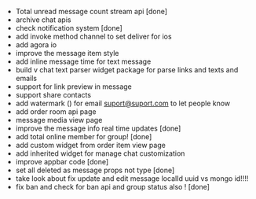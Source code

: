 - Total unread message count stream api [done]
- archive chat apis
- check notification system [done]
- add invoke method channel to set deliver for ios
- add agora io
- improve the message item style
- add inline message time for text message
- build v chat text parser widget package for parse links and texts and emails
- support for link preview in message
- support share contacts
- add watermark () for email suport@suport.com to let people know
- add order room api page
- message media view page 
- improve the message info real time updates [done]
- add total online member for group! [done]
- add custom widget from order item view page
- add inherited widget for manage chat customization
- improve appbar code [done]
- set all deleted as message props not type [done]
- take look about fix update and edit message localId uuid vs mongo id!!!!
- fix ban and check for ban api and group status also ! [done]

